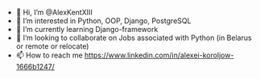 - 👋 Hi, I’m @AlexKentXIII
- 👀 I’m interested in Python, OOP, Django, PostgreSQL
- 🌱 I’m currently learning Django-framework
- 💞️ I’m looking to collaborate on Jobs associated with Python (in Belarus or remote or relocate)
- 📫 How to reach me https://www.linkedin.com/in/alexei-koroljow-1666b1247/

<!---
AlexKentXIII/AlexKentXIII is a ✨ special ✨ repository because its `README.md` (this file) appears on your GitHub profile.
You can click the Preview link to take a look at your changes.
--->
